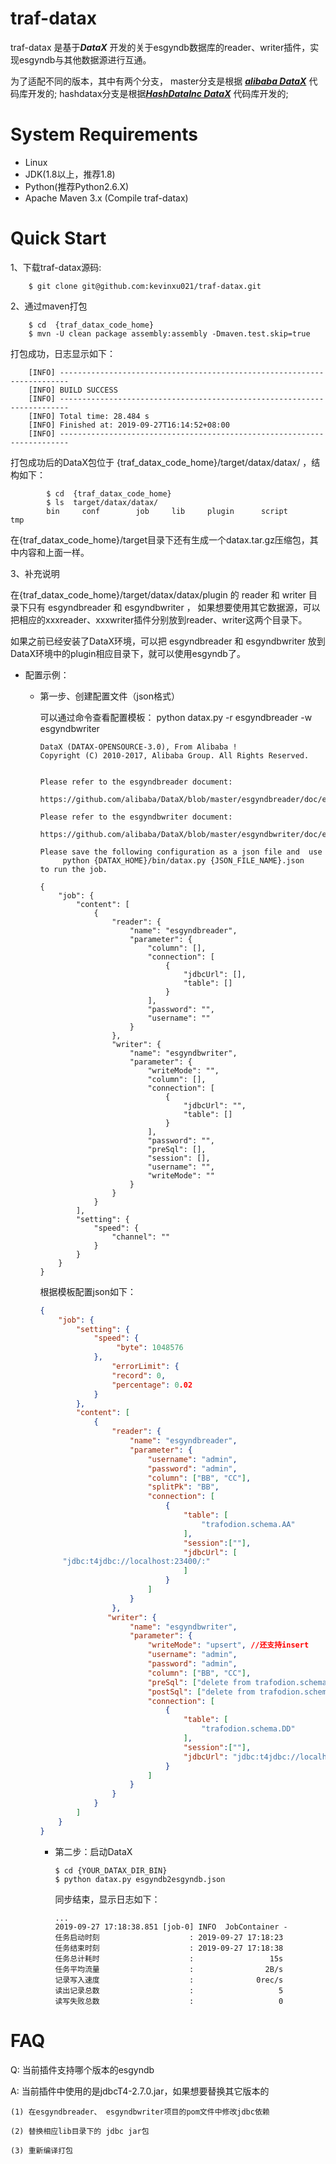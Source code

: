 # traf-datax

traf-datax 是基于***DataX*** 开发的关于esgyndb数据库的reader、writer插件，实现esgyndb与其他数据源进行互通。

为了适配不同的版本，其中有两个分支， master分支是根据 [***alibaba DataX***](https://github.com/alibaba/DataX) 代码库开发的;
hashdatax分支是根据[***HashDataInc DataX***](https://github.com/HashDataInc/DataX/) 代码库开发的;

# System Requirements

- Linux
- JDK(1.8以上，推荐1.8)  
- Python(推荐Python2.6.X)
- Apache Maven 3.x (Compile traf-datax)

# Quick Start

1、下载traf-datax源码:
``` shell
    $ git clone git@github.com:kevinxu021/traf-datax.git
```
2、通过maven打包
``` shell
    $ cd  {traf_datax_code_home}
    $ mvn -U clean package assembly:assembly -Dmaven.test.skip=true
```
打包成功，日志显示如下：
    
```
    [INFO] ------------------------------------------------------------------------
    [INFO] BUILD SUCCESS
    [INFO] ------------------------------------------------------------------------
    [INFO] Total time: 28.484 s
    [INFO] Finished at: 2019-09-27T16:14:52+08:00
    [INFO] ------------------------------------------------------------------------ 
```
打包成功后的DataX包位于 {traf_datax_code_home}/target/datax/datax/ ，结构如下：
``` shell
        $ cd  {traf_datax_code_home}
        $ ls  target/datax/datax/
        bin		conf		job		lib 	plugin		script		tmp
```
在{traf_datax_code_home}/target目录下还有生成一个datax.tar.gz压缩包，其中内容和上面一样。

3、补充说明
    
在{traf_datax_code_home}/target/datax/datax/plugin 的 reader 和 writer 目录下只有 esgyndbreader 和 esgyndbwriter ，
如果想要使用其它数据源，可以把相应的xxxreader、xxxwriter插件分别放到reader、writer这两个目录下。

如果之前已经安装了DataX环境，可以把 esgyndbreader 和 esgyndbwriter 放到DataX环境中的plugin相应目录下，就可以使用esgyndb了。
    
* 配置示例：
    * 第一步、创建配置文件（json格式）
    
        可以通过命令查看配置模板： python datax.py -r esgyndbreader -w esgyndbwriter
        ``` shell
        DataX (DATAX-OPENSOURCE-3.0), From Alibaba !
        Copyright (C) 2010-2017, Alibaba Group. All Rights Reserved.
        
        
        Please refer to the esgyndbreader document:
             https://github.com/alibaba/DataX/blob/master/esgyndbreader/doc/esgyndbreader.md 
        
        Please refer to the esgyndbwriter document:
             https://github.com/alibaba/DataX/blob/master/esgyndbwriter/doc/esgyndbwriter.md 
         
        Please save the following configuration as a json file and  use
             python {DATAX_HOME}/bin/datax.py {JSON_FILE_NAME}.json 
        to run the job.
        
        {
            "job": {
                "content": [
                    {
                        "reader": {
                            "name": "esgyndbreader", 
                            "parameter": {
                                "column": [], 
                                "connection": [
                                    {
                                        "jdbcUrl": [], 
                                        "table": []
                                    }
                                ], 
                                "password": "", 
                                "username": ""
                            }
                        }, 
                        "writer": {
                            "name": "esgyndbwriter", 
                            "parameter": {
                                "writeMode": "",
                                "column": [], 
                                "connection": [
                                    {
                                        "jdbcUrl": "", 
                                        "table": []
                                    }
                                ], 
                                "password": "", 
                                "preSql": [], 
                                "session": [], 
                                "username": "", 
                                "writeMode": ""
                            }
                        }
                    }
                ], 
                "setting": {
                    "speed": {
                        "channel": ""
                    }
                }
            }
        }
        ```
        根据模板配置json如下：
        ``` json
        {
            "job": {
                "setting": {
                    "speed": {
                         "byte": 1048576
                    },
                        "errorLimit": {
                        "record": 0,
                        "percentage": 0.02
                    }
                },
                "content": [
                    {
                        "reader": {
                            "name": "esgyndbreader",
                            "parameter": {
                                "username": "admin",
                                "password": "admin",
                                "column": ["BB", "CC"],
                                "splitPk": "BB",
                                "connection": [
                                    {
                                        "table": [
                                            "trafodion.schema.AA"
                                        ],
                                        "session":[""],
                                        "jdbcUrl": [
             "jdbc:t4jdbc://localhost:23400/:"
                                        ]
                                    }
                                ]
                            }
                        },
                       "writer": {
                            "name": "esgyndbwriter",
                            "parameter": {
                                "writeMode": "upsert", //还支持insert
                                "username": "admin",
                                "password": "admin",
                                "column": ["BB", "CC"],
                                "preSql": ["delete from trafodion.schema.DD where BB = '5'"],
                                "postSql": ["delete from trafodion.schema.DD where BB = '4'"],
                                "connection": [
                                    {
                                        "table": [
                                            "trafodion.schema.DD"
                                        ],
                                        "session":[""],
                                        "jdbcUrl": "jdbc:t4jdbc://localhost:23400/:", 
                                    }
                                ]
                            }
                        }
                    }
                ]
            }
        }
        ```
        * 第二步：启动DataX
            
            ``` shell
            $ cd {YOUR_DATAX_DIR_BIN}
            $ python datax.py esgyndb2esgyndb.json
            ```
            
            同步结束，显示日志如下：
            
            ``` shell
            ...
            2019-09-27 17:18:38.851 [job-0] INFO  JobContainer - 
            任务启动时刻                    : 2019-09-27 17:18:23
            任务结束时刻                    : 2019-09-27 17:18:38
            任务总计耗时                    :                 15s
            任务平均流量                    :                2B/s
            记录写入速度                    :              0rec/s
            读出记录总数                    :                   5
            读写失败总数                    :                   0
            ```
        
# FAQ

Q: 当前插件支持哪个版本的esgyndb

A: 当前插件中使用的是jdbcT4-2.7.0.jar，如果想要替换其它版本的

    (1) 在esgyndbreader、 esgyndbwriter项目的pom文件中修改jdbc依赖

    (2) 替换相应lib目录下的 jdbc jar包
    
    (3) 重新编译打包
    
